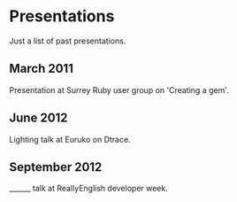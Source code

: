 # Presentations

Just a list of past presentations.

## March 2011

Presentation at Surrey Ruby user group on 'Creating a gem'.

## June 2012

Lighting talk at Euruko on Dtrace.


## September 2012

______ talk at ReallyEnglish developer week.
